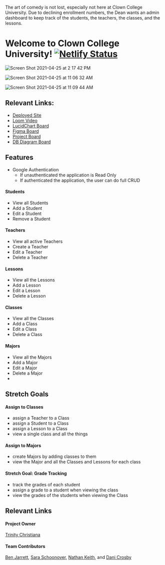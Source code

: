 The art of comedy is not lost, especially not here at Clown College University. Due to declining enrollment numbers, the Dean wants an admin dashboard to keep track of the students, the teachers, the classes, and the lessons.

# Welcome to Clown College University! [![Netlify Status](https://api.netlify.com/api/v1/badges/90eb95ed-3471-4a40-8af6-c32ecc37798b/deploy-status)](https://app.netlify.com/sites/e14-clown-college/deploys)


![Screen Shot 2021-04-25 at 2 17 42 PM](https://user-images.githubusercontent.com/68397076/116006458-01b02100-a5d1-11eb-9db1-d02a10a12c2f.png)

![Screen Shot 2021-04-25 at 11 06 32 AM](https://user-images.githubusercontent.com/68397076/116000560-6742e400-a5b6-11eb-92f5-a8132656d24c.png)

![Screen Shot 2021-04-25 at 11 09 44 AM](https://user-images.githubusercontent.com/68397076/116000800-4b8c0d80-a5b7-11eb-9c69-b3549d9f9f5a.png)


## Relevant Links: 
- [Deployed Site](https://e14-clown-college.netlify.app/)
- [Loom Video](https://www.loom.com/share/cbf80856bdd14ecd9736703c70ab35bd)
- [LucidChart Board](https://lucid.app/lucidchart/66395ef9-9b5c-4b36-9bc7-bf094a80db06/edit?page=0_0#)
- [Figma Board](https://www.figma.com/file/MJSR9cLCT8XTJ2wioCJ54M/Clown-College-Group-Project?node-id=124%3A1)
- [Project Board](https://github.com/nss-evening-cohort-14/clown-college-dashboard-clown-college-dashboard/projects/1)
- [DB Diagram Board](https://dbdiagram.io/embed/605a8522ecb54e10c33cef28!)


## Features
- Google Authentication
  - If unauthenticated the application is Read Only
  - If authenticated the application, the user can do full CRUD

#### Students
- View all Students
- Add a Student
- Edit a Student
- Remove a Student

#### Teachers
- View all active Teachers
- Create a Teacher
- Edit a Teacher
- Delete a Teacher

#### Lessons
- View all the Lessons
- Add a Lesson
- Edit a Lesson
- Delete a Lesson

#### Classes
- View all the Classes
- Add a Class
- Edit a Class
- Delete a Class

#### Majors
- View all the Majors
- Add a Major
- Edit a Major
- Delete a Major
- 

## Stretch Goals

#### Assign to Classes
- assign a Teacher to a Class
- assign a Student to a Class
- assign a Lesson to a Class
- view a single class and all the things

#### Assign to Majors
- create Majors by adding classes to them
- view the Major and all the Classes and Lessons for each class

#### Stretch Goal: Grade Tracking
- track the grades of each student
- assign a grade to a student when viewing the class
- view the grades of the students when viewing the Class


## Relevant Links

#### Project Owner
[Trinity Christiana](https://github.com/TrinityChristiana)

#### Team Contributors
[Ben Jarrett](https://github.com/BenJarrett), 
[Sara Schoonover](https://github.com/SaraSchoonover), 
[Nathan Keith](https://github.com/nashvegasnate), and
[Dani Crosby](https://github.com/danicrosby)


